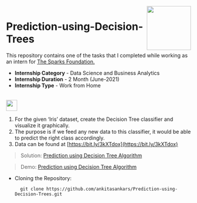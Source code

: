 <img align = right height = 120 width = 120 src = https://www.thesparksfoundationsingapore.org/images/logo_small.png>

# Prediction-using-Decision-Trees

This repository contains one of the tasks that I completed while working as an intern for [The Sparks Foundation.](https://www.thesparksfoundationsingapore.org/)
- **Internship Category** - Data Science and Business Analytics
- **Internship Duration** - 2 Month (June-2021)
- **Internship Type** - Work from Home
<br><br>
<img height="30" src="https://img.shields.io/badge/Prediction using Decision Tree Algorithm -Level  Intermediate-purple.svg?&style=for-the-badge&logo=TheSparksFoundation&logoColor=blue"/>
<br>

1. For the given ‘Iris’ dataset, create the Decision Tree classifier and visualize it graphically.
1. The purpose is if we feed any new data to this classifier, it would be able to predict the right class accordingly.
1. Data can be found at [https://bit.ly/3kXTdox](https://bit.ly/3kXTdox)

> Solution:
<a href="https://github.com/ankitasankars/Prediction-using-Decision-Trees/blob/main/Task_6__Decision_Tree.ipynb">Prediction using Decision Tree Algorithm </a>

> Demo:
<a href="https://youtu.be/vXA0CAcj6pA">Prediction using Decision Tree Algorithm</a>

- Cloning the Repository: 

        git clone https://github.com/ankitasankars/Prediction-using-Decision-Trees.git

